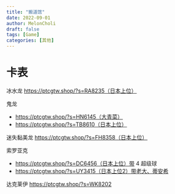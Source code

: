 ```yaml
---
title: "搬道馆"
date: 2022-09-01
author: MelonCholi
draft: false
tags: [Game]
categories: [其他]
---
```


# 卡表

冰水龙 https://ptcgtw.shop/?s=RA8235（日本上位）

鬼龙

- https://ptcgtw.shop/?s=HN6145（大青菜）
- https://ptcgtw.shop/?s=TB8610（日本上位）

迷失黏美龙 https://ptcgtw.shop/?s=FH8358（日本上位）

索罗亚克

- https://ptcgtw.shop/?s=DC6456（日本上位）带 4 超级球
- https://ptcgtw.shop/?s=UY3415（日本上位2）带老大、蒂安希

达克莱伊 https://ptcgtw.shop/?s=WK8202